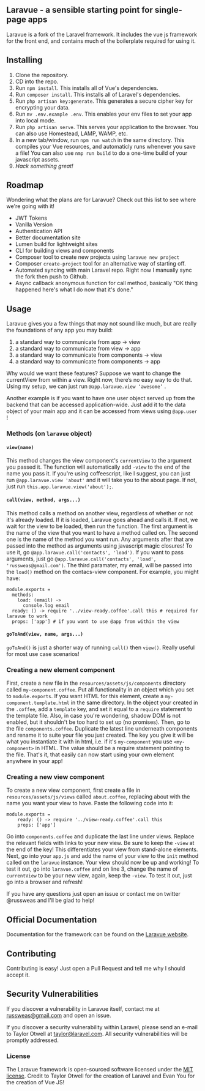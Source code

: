 ## Laravue - a sensible starting point for single-page apps

Laravue is a fork of the Laravel framework. It includes the vue js
framework for the front end, and contains much of the boilerplate
required for using it.

## Installing

1. Clone the repository.
2. CD into the repo.
3. Run `npm install`. This installs all of Vue's dependencies.
4. Run `composer install`. This installs all of Laravel's dependencies.
5. Run `php artisan key:generate`. This generates a secure cipher key for encrypting your data.
6. Run `mv .env.example .env`. This enables your env files to set your app into local mode.
5. Run `php artisan serve`. This serves your application to the browser. You can also use Homestead, LAMP, WAMP, etc.
6. In a new tab/window, run `npm run watch` in the same directory. This compiles your Vue resources, and automaticly runs whenever you save a file! You can also use `nmp run build` to do a one-time build of your javascript assets.
7. *Hack something great!*

## Roadmap

Wondering what the plans are for Laravue? Check out this list to see where we're going with it!

- JWT Tokens
- Vanilla Version
- Authentication API
- Better documentation site
- Lumen build for lightweight sites
- CLI for building views and components
- Composer tool to create new projects using `laravue new project`
- Composer `create-project` tool for an alternative way of starting off.
- Automated syncing with main Laravel repo. Right now I manually sync the fork then push to Github.
- Async callback anonymous function for call method, basically "OK thing happened here's what I do now that it's done."

## Usage
Laravue gives you a few things that may not sound like much, but are really the foundations of any app you may build:

1. a standard way to communicate from app -> view
2. a standard way to communicate from view -> app
3. a standard way to communicate from components -> view
4. a standard way to communicate from components -> app

Why would we want these features? Suppose we want to change the currentView from within a view. Right now, there’s no easy way to do that. Using my setup, we can just run `@app.laravue.view ‘awesome’` .

Another example is if you want to have one user object served up from the backend that can be accessed application-wide. Just add it to the data object of your main app and it can be accessed from views using `@app.user` !

### Methods (on `laravue` object)
#### `view(name)`
This method changes the view component's `currentView` to the argument you passed it. The function will automatically add `-view` to the end of the name you pass it. If you're using coffeescript, like I suggest, you can just run `@app.laravue.view 'about'` and it will take you to the about page. If not, just run `this.app.laravue.view('about');`.

#### `call(view, method, args...)`
This method calls a method on another view, regardless of whether or not it's already loaded. If it is loaded, Laravue goes ahead and calls it. If not, we wait for the view to be loaded, then run the function. The first argument is the name of the view that you want to have a method called on. The second one is the name of the method you want run. Any arguments after that are passed into the method as arguments using javascript magic closures! To use it, go `@app.laravue.call('contacts', 'load')`. If you want to pass arguments, just go `@app.laravue.call('contacts', 'load', 'russweas@gmail.com')`. The third paramater, my email, will be passed into the `load()` method on the contacs-view component. For example, you might have:
```
module.exports =
  methods:
    load: (email) ->
      console.log email
  ready: () -> require '../view-ready.coffee'.call this # required for laravue to work
  props: ['app'] # if you want to use @app from within the view
```
#### `goToAnd(view, name, args...)`
`goToAnd()` is just a shorter way of running `call()` then `view()`. Really useful for most use case scenarios!

### Creating a new element component
First, create a new file in the `resources/assets/js/components` directory called `my-component.coffee`. Put all functionality in an object which you set to `module.exports`. If you want HTML for this element, create a `my-component.template.html` in the same directory. In the object your created in the `.coffee`, add a `template` key, and set it equal to a `require` statement to the template file. Also, in case you're wondering, shadow DOM is not enabled, but it shouldn't be too hard to set up (no promises). Then, go to the file `components.coffee`. Duplicate the latest line underneath components and rename it to suite your file you just created. The key you give it will be what you instantiate it with in html, i.e. if it's `my-component` you use `<my-component>` in HTML. The value should be a require statement pointing to the file. That's it, that easily can now start using your own element anywhere in your app!

### Creating a new view component
To create a new view component, first create a file in `resources/assets/js/views` called `about.coffee`, replacing about with the name you want your view to have. Paste the following code into it:
```
module.exports =
    ready: () -> require '../view-ready.coffee'.call this
    props: ['app']
```
Go into `components.coffee` and duplicate the last line under views. Replace the relevant fields with links to your new view. Be sure to keep the `-view` at the end of the key! This differentiates your view from stand-alone elements. Next, go into your `app.js` and add the name of your view to the `init` method called on the `laravue` instance. Your view should now be up and working! To test it out, go into `laravue.coffee` and on line 3, change the name of `currentView` to be your new view, again, keep the `-view`. To test it out, just go into a browser and refresh!

If you have any questions just open an issue or contact me on twitter @russweas and I'll be glad to help!
## Official Documentation

Documentation for the framework can be found on the [Laravue website](http://laravue.github.io/docs).

## Contributing

Contributing is easy! Just open a Pull Request and tell me why I should accept it.

## Security Vulnerabilities

If you discover a vulnerability in Laravue itself, contact me at russweas@gmail.com and open an issue.

If you discover a security vulnerability within Laravel, please send an e-mail to Taylor Otwell at taylor@laravel.com. All security vulnerabilities will be promptly addressed.

### License

The Laravue framework is open-sourced software licensed under the [MIT license](http://opensource.org/licenses/MIT).
Credit to Taylor Otwell for the creation of Laravel and Evan You for the creation of Vue JS!
